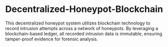# Decentralized-Honeypot-Blockchain
This decentralized honeypot system utilizes blockchain technology to record intrusion attempts across a network of honeypots. By leveraging a blockchain-based ledger, all recorded intrusion data is immutable, ensuring tamper-proof evidence for forensic analysis.
